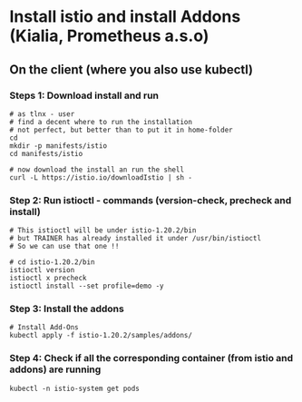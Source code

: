 # Install istio and install Addons (Kialia, Prometheus a.s.o) 

## On the client (where you also use kubectl) 

### Steps 1: Download install and run 

```
# as tlnx - user 
# find a decent where to run the installation
# not perfect, but better than to put it in home-folder
cd 
mkdir -p manifests/istio
cd manifests/istio
```

```
# now download the install an run the shell
curl -L https://istio.io/downloadIstio | sh -
```

### Step 2: Run istioctl - commands (version-check, precheck and install) 

```
# This istioctl will be under istio-1.20.2/bin
# but TRAINER has already installed it under /usr/bin/istioctl
# So we can use that one !! 
```

```
# cd istio-1.20.2/bin
istioctl version
istioctl x precheck 
istioctl install --set profile=demo -y
```

### Step 3: Install the addons 

```
# Install Add-Ons
kubectl apply -f istio-1.20.2/samples/addons/ 
```

### Step 4: Check if all the corresponding container (from istio and addons) are running 

```
kubectl -n istio-system get pods 
```
